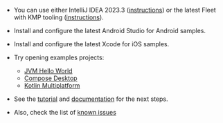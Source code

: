 - You can use either IntelliJ IDEA 2023.3 ([instructions](SetupIJ.md)) or the latest Fleet with KMP tooling  ([instructions](SetupFleet.md)).


- Install and configure the latest Android Studio for Android samples.
- Install and configure the latest Xcode for iOS samples.
 

- Try opening examples projects:
  - [JVM Hello World](../examples/jvm-kotlin+java)
  - [Compose Desktop](../examples/compose-desktop)
  - [Kotlin Multiplatform](../examples/multiplatform)


- See the [tutorial](Tutorial.md) and [documentation](Documentation.md) for the next steps.
- Also, check the list of [known issues](KnownIssues.md)  




